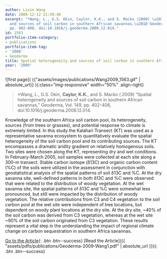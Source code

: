 ```yaml
---
author: Lixin Wang
date: 2008-12-12 21:59:40
excerpt: "*Wang, L., G.S. Okin, Caylor, K.K., and S. Macko (2009) \u201CSpatial heterogeneity
  and sources of soil carbon in southern African savannas,\u201D Geoderma, Vol. 149,
  pp. 402-408, doi:10.1016/j.geoderma.2008.12.014."
id: 1563
portfolio-item-category:
- publications
portfolio-item-tag:
- '2008'
- Geoderma
title: Spatial heterogeneity and sources of soil carbon in southern African savannas
year: '2009'
---
```


![first page]( {{"assets/images/publications/Wang2009_1563.gif" | absolute_url}} ){:class="img-responsive" width="50%" .align-right}

> *Wang, L., G.S. Okin, **Caylor, K.K.**, and S. Macko ( 2009) “Spatial heterogeneity and sources of soil carbon in southern African savannas,” Geoderma, Vol. 149, pp. 402-408, doi:10.1016/j.geoderma.2008.12.014.


Knowledge of the southern Africa soil carbon pool, its heterogeneity, sources (from trees or grasses), and potential response to climate is extremely limited. In this study the Kalahari Transect (KT) was used as a representative savanna ecosystem to quantitatively evaluate the spatial heterogeneity of the soil carbon pool and its contributing sources. The KT encompasses a dramatic aridity gradient on relatively homogenous soils. Two sites were chosen along the KT, representing dry and wet conditions. In February-March 2005, soil samples were collected at each site along a 300-m transect. Stable carbon isotope (δ13C) and organic carbon content (%C) of the soils were utilized in the assessment in conjunction with geostatistical analysis of the spatial patterns of soil δ13C and %C. At the dry savanna site, well-defined patterns in both δ13C and %C were observed that were related to the distribution of woody vegetation. At the wet savanna site, the spatial patterns of δ13C and %C were somewhat less pronounced, but still were impacted by the distribution of woody vegetation. The relative contributions from C3 and C4 vegetation to the soil carbon pool at the wet site were independent of tree locations, but dependent on woody plant locations at the dry site. At the dry site, ~40% of the soil carbon was derived from C3 vegetation, whereas at the wet site ~90% of the soil carbon originated from C3 vegetation. These results represent a vital step in the understanding the impact of regional climate change on carbon sequestration in southern Africa savannas.


[Go to the Article](http://dx.doi.org/10.1016/j.geoderma.2008.12.014){: .btn .btn--success} [Read the Article]({{ "assets/pdfs/publications/Geoderma-2009-Wang1.pdf" | absolute_url }}){: .btn .btn--success}